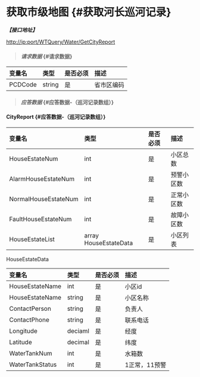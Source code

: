 # 获取市级地图 {#获取河长巡河记录}

_**【接口地址】**_

[http://ip:port/WTQuery/Water/GetCityReport](http://ip:port/WTQuery/Water/GetNationReport)

> #### _请求数据_ {#请求数据}

| 变量名 | 类型 | 是否必须 | 描述 |
| :--- | :--- | :--- | :--- |
| PCDCode | string | 是 | 省市区编码 |

> #### _应答数据_ {#应答数据-（巡河记录数组）}

#### CityReport {#应答数据-（巡河记录数组）}

| 变量名 | 类型 | 是否必须 | 描述 |
| :--- | :--- | :--- | :--- |
| HouseEstateNum | int | 是 | 小区总数 |
| AlarmHouseEstateNum | int | 是 | 预警小区数 |
| NormalHouseEstateNum | int | 是 | 正常小区数 |
| FaultHouseEstateNum | int | 是 | 故障小区数 |
| HouseEstateList | array HouseEstateData | 是 | 小区列表 |

HouseEstateData

| 变量名 | 类型 | 是否必须 | 描述 |
| :--- | :--- | :--- | :--- |
| HouseEstateName | int | 是 | 小区id |
| HouseEstateName | string | 是 | 小区名称 |
| ContactPerson | string | 是 | 负责人 |
| ContactPhone | string | 是 | 联系电话 |
| Longitude | deciaml | 是 | 经度 |
| Latitude | decimal | 是 | 纬度 |
| WaterTankNum | int | 是 | 水箱数 |
| WaterTankStatus | int | 是 | 1正常，11预警 |



